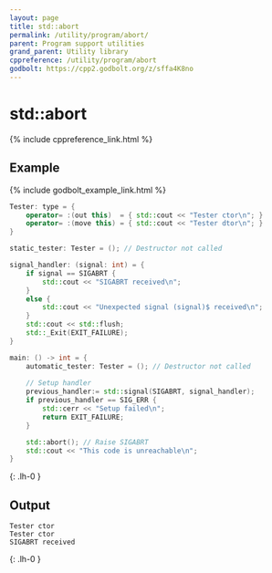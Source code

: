 ```yaml
---
layout: page
title: std::abort
permalink: /utility/program/abort/
parent: Program support utilities
grand_parent: Utility library
cppreference: /utility/program/abort
godbolt: https://cpp2.godbolt.org/z/sffa4K8no
---
```

# std::abort

{% include cppreference_link.html %}

## Example

{% include godbolt_example_link.html %}

```cpp
Tester: type = {
    operator= :(out this)  = { std::cout << "Tester ctor\n"; }
    operator= :(move this) = { std::cout << "Tester dtor\n"; }
}

static_tester: Tester = (); // Destructor not called

signal_handler: (signal: int) = {
    if signal == SIGABRT {
        std::cout << "SIGABRT received\n";
    }
    else {
        std::cout << "Unexpected signal (signal)$ received\n";
    }
    std::cout << std::flush;
    std::_Exit(EXIT_FAILURE);
}

main: () -> int = {
    automatic_tester: Tester = (); // Destructor not called
 
    // Setup handler
    previous_handler:= std::signal(SIGABRT, signal_handler);
    if previous_handler == SIG_ERR {
        std::cerr << "Setup failed\n";
        return EXIT_FAILURE;
    }

    std::abort(); // Raise SIGABRT
    std::cout << "This code is unreachable\n";
}
```
{: .lh-0 }

## Output

```
Tester ctor
Tester ctor
SIGABRT received
```
{: .lh-0 }